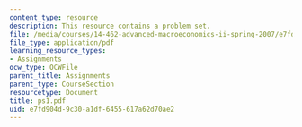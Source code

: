 ```yaml
---
content_type: resource
description: This resource contains a problem set.
file: /media/courses/14-462-advanced-macroeconomics-ii-spring-2007/e7fd904d9c30a1df6455617a62d70ae2_ps1.pdf
file_type: application/pdf
learning_resource_types:
- Assignments
ocw_type: OCWFile
parent_title: Assignments
parent_type: CourseSection
resourcetype: Document
title: ps1.pdf
uid: e7fd904d-9c30-a1df-6455-617a62d70ae2
---
```

